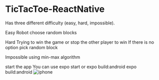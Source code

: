 # TicTacToe-ReactNative
Has three different difficulty (easy, hard, impossible).

Easy
Robot choose random blocks

Hard
Trying to win the game or stop the other player to win
If there is no option pick random block

Impossible
using min-max algorithm

start the app
You can use expo start or expo build:android expo build:android
![iphone](https://github.com/user-attachments/assets/912ed5cc-8e37-492d-8255-41ee4ad39929)
